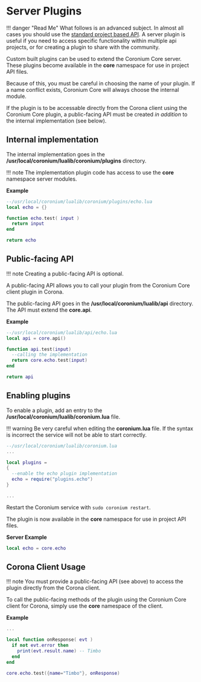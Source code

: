 
# Server Plugins

!!! danger "Read Me"
    What follows is an advanced subject. In almost all cases you should use the [standard project based API](/server/modules/api/). A server plugin is useful if you need to access specific functionality within multiple api projects, or for creating a plugin to share with the community.

Custom built plugins can be used to extend the Coronium Core server. These plugins become available in the __core__ namespace for use in project API files.

Because of this, you must be careful in choosing the name of your plugin. If a name conflict exists, Coronium Core will always choose the internal module. 

If the plugin is to be accessable directly from the Corona client using the Coronium Core plugin, a public-facing API must be created _in addition_ to the internal implementation (see below).

## Internal implementation

The internal implementation goes in the __/usr/local/coronium/lualib/coronium/plugins__ directory.

!!! note
    The implementation plugin code has access to use the __core__ namespace server modules.

__Example__

```lua
--/usr/local/coronium/lualib/coronium/plugins/echo.lua
local echo = {}

function echo.test( input )
  return input
end

return echo
```

## Public-facing API

!!! note
    Creating a public-facing API is optional.

A public-facing API allows you to call your plugin from the Coronium Core client plugin in Corona.

The public-facing API goes in the __/usr/local/coronium/lualib/api__ directory. The API must extend the __core.api__.

__Example__

```lua
--/usr/local/coronium/lualib/api/echo.lua
local api = core.api()

function api.test(input)
  --calling the implementation
  return core.echo.test(input)
end

return api
```

## Enabling plugins

To enable a plugin, add an entry to the __/usr/local/coronium/lualib/coronium.lua__ file.

!!! warning
    Be very careful when editing the __coronium.lua__ file. If the syntax is incorrect the service will not be able to start correctly.

```lua
--/usr/local/coronium/lualib/coronium.lua
...

local plugins = 
{
  --enable the echo plugin implementation
  echo = require("plugins.echo")
}

...
```

Restart the Coronium service with `sudo coronium restart`.

The plugin is now available in the __core__ namespace for use in project API files.

__Server Example__

```lua
local echo = core.echo
```

## Corona Client Usage

!!! note
    You must provide a public-facing API (see above) to access the plugin directly from the Corona client.

To call the public-facing methods of the plugin using the Coronium Core client for Corona, simply use the __core__ namespace of the client.

__Example__

```lua
...

local function onResponse( evt )
  if not evt.error then
    print(evt.result.name) -- Timbo
  end
end

core.echo.test({name="Timbo"}, onResponse)

```
